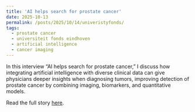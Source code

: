 ```yaml
---
title: 'AI helps search for prostate cancer'
date: 2025-10-13
permalink: /posts/2025/10/14/univeristyfonds/
tags:
  - prostate cancer
  - universiteit fonds eindhoven
  - artificial intelligence
  - cancer imaging
---
```


In this interview “AI helps search for prostate cancer,” I discuss how integrating artificial intelligence with diverse clinical data can give physicians deeper insights when diagnosing tumors, improving detection of prostate cancer by combining imaging, biomarkers, and quantitative models.

Read the full story <a href="https://ufe.tue.nl/en/impact/projects-and-stories/ai-helps-search-for-prostate-cancer" target="_blank">here</a>.


